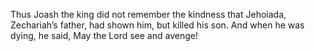 Thus Joash the king did not remember the kindness that Jehoiada, Zechariah’s father, had shown him, but killed his son. And when he was dying, he said, May the Lord see and avenge!
